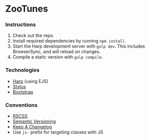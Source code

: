 # ZooTunes

### Instructions

1. Check out the repo.
2. Install required dependencies by running `npm install`.
3. Start the Harp development server with `gulp dev`. This includes BrowserSync, and will reload on changes.
4. Compile a static version with `gulp compile`.

### Technologies

- [Harp](http://harpjs.com) (using EJS)
- [Stylus](https://learnboost.github.io/stylus/)
- [Bootstrap](http://getbootstrap.com/)

### Conventions

- [RSCSS](https://github.com/rstacruz/rscss)
- [Semantic Versioning](http://semver.org)
- [Keep A Changelog](http://keepachangelog.com/)
- Use `js-` prefix for targeting classes with JS 

